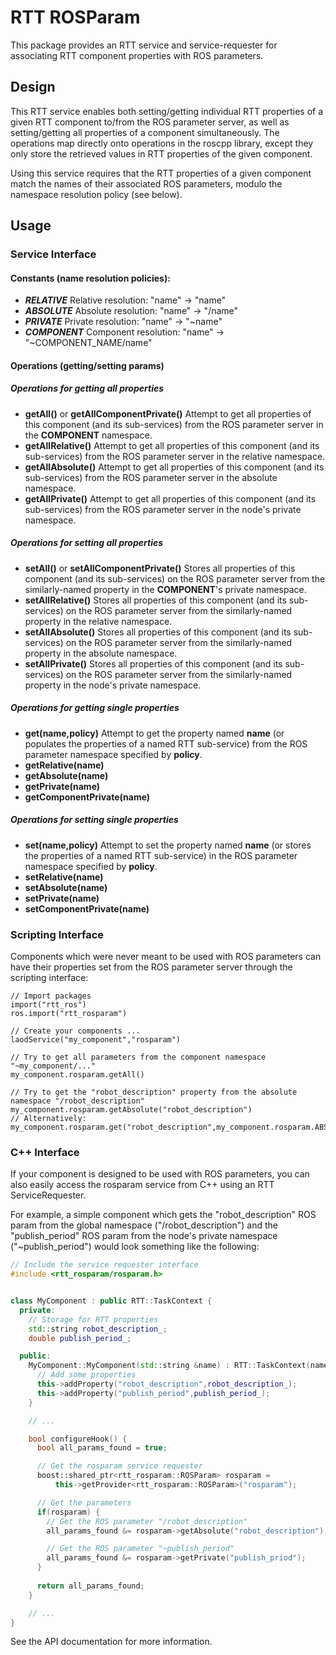 RTT ROSParam
============

This package provides an RTT service and service-requester for associating RTT
component properties with ROS parameters.

## Design

This RTT service enables both setting/getting individual RTT properties of a
given RTT component to/from the ROS parameter server, as well as setting/getting
all properties of a component simultaneously. The operations map directly onto
operations in the roscpp library, except they only store the retrieved values in
RTT properties of the given component.

Using this service requires that the RTT properties of a given component match
the names of their associated ROS parameters, modulo the namespace resolution
policy (see below).

## Usage

### Service Interface

#### Constants (name resolution policies):

* ***RELATIVE***   Relative resolution:  "name" -> "name"
* ***ABSOLUTE***   Absolute resolution:  "name" -> "/name"
* ***PRIVATE***    Private resolution:   "name" -> "~name"
* ***COMPONENT***  Component resolution: "name" -> "~COMPONENT\_NAME/name"

#### Operations (getting/setting params)

##### Operations for getting all properties
* **getAll()** or **getAllComponentPrivate()** Attempt to get all properties of this component (and its sub-services)
  from the ROS parameter server in the **COMPONENT** namespace.
* **getAllRelative()** Attempt to get all properties of this component (and its sub-services)
  from the ROS parameter server in the relative namespace.
* **getAllAbsolute()** Attempt to get all properties of this component (and its sub-services)
  from the ROS parameter server in the absolute namespace.
* **getAllPrivate()** Attempt to get all properties of this component (and its sub-services)
  from the ROS parameter server in the node's private namespace.

##### Operations for setting all properties
* **setAll()** or **setAllComponentPrivate()** Stores all properties of this component (and its sub-services)
  on the ROS parameter server from the similarly-named property in the **COMPONENT**'s private namespace.
* **setAllRelative()** Stores all properties of this component (and its sub-services)
  on the ROS parameter server from the similarly-named property in the relative namespace.
* **setAllAbsolute()** Stores all properties of this component (and its sub-services)
  on the ROS parameter server from the similarly-named property in the absolute namespace.
* **setAllPrivate()** Stores all properties of this component (and its sub-services)
  on the ROS parameter server from the similarly-named property in the node's private namespace.


##### Operations for getting single properties

* **get(name,policy)** Attempt to get the property named **name** (or populates the properties of a named RTT sub-service)
  from the ROS parameter namespace specified by **policy**.
* **getRelative(name)**
* **getAbsolute(name)**
* **getPrivate(name)**
* **getComponentPrivate(name)**

##### Operations for setting single properties

* **set(name,policy)** Attempt to set the property named **name** (or stores the properties of a named RTT sub-service)
  in the ROS parameter namespace specified by **policy**.
* **setRelative(name)**
* **setAbsolute(name)**
* **setPrivate(name)**
* **setComponentPrivate(name)**

### Scripting Interface

Components which were never meant to be used with ROS parameters can have their
properties set from the ROS parameter server through the scripting interface:

```
// Import packages
import("rtt_ros")
ros.import("rtt_rosparam")

// Create your components ...
laodService("my_component","rosparam")

// Try to get all parameters from the component namespace "~my_component/..."
my_component.rosparam.getAll()

// Try to get the "robot_description" property from the absolute namespace "/robot_description"
my_component.rosparam.getAbsolute("robot_description")
// Alternatively:
my_component.rosparam.get("robot_description",my_component.rosparam.ABSOLUTE)
```

### C++ Interface

If your component is designed to be used with ROS parameters, you can also
easily access the rosparam service from C++ using an RTT ServiceRequester.

For example, a simple component which gets the "robot\_description" ROS param
from the global namespace ("/robot\_description") and the "publish\_period" ROS
param from the node's private namespace ("~publish\_period") would look something
like the following:

```cpp
// Include the service requester interface
#include <rtt_rosparam/rosparam.h>


class MyComponent : public RTT::TaskContext {
  private:
    // Storage for RTT properties
    std::string robot_description_;
    double publish_period_;

  public:
    MyComponent::MyComponent(std::string &name) : RTT::TaskContext(name) {
      // Add some properties
      this->addProperty("robot_description",robot_description_);
      this->addProperty("publish_period",publish_period_);
    }

    // ... 

    bool configureHook() {
      bool all_params_found = true;

      // Get the rosparam service requester
      boost::shared_ptr<rtt_rosparam::ROSParam> rosparam =
          this->getProvider<rtt_rosparam::ROSParam>("rosparam");

      // Get the parameters
      if(rosparam) {
        // Get the ROS parameter "/robot_description"
        all_params_found &= rosparam->getAbsolute("robot_description");

        // Get the ROS parameter "~publish_period"
        all_params_found &= rosparam->getPrivate("publish_priod");
      }
      
      return all_params_found;
    }

    // ...
}
```

See the API documentation for more information.
